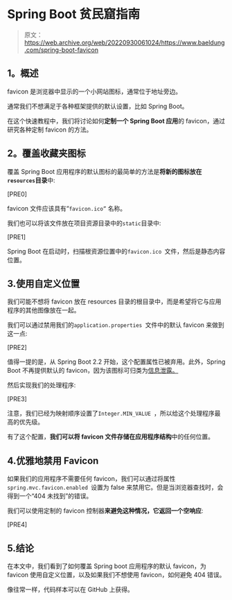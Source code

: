 # Spring Boot 贫民窟指南

> 原文：<https://web.archive.org/web/20220930061024/https://www.baeldung.com/spring-boot-favicon>

## **1。概述**

favicon 是浏览器中显示的一个小网站图标，通常位于地址旁边。

通常我们不想满足于各种框架提供的默认设置，比如 Spring Boot。

在这个快速教程中，我们将讨论如何**定制一个 Spring Boot 应用**的 favicon，通过研究各种定制 favicon 的方法。

## **2。覆盖收藏夹图标**

覆盖 Spring Boot 应用程序的默认图标的最简单的方法是**将新的图标放在`resources`目录**中:

[PRE0]

favicon 文件应该具有“`favicon.ico”` 名称。

我们也可以将该文件放在项目资源目录中的`static`目录中:

[PRE1]

Spring Boot 在启动时，扫描根资源位置中的`favicon.ico `文件，然后是静态内容位置。

## 3.使用自定义位置

我们可能不想将 favicon 放在 resources 目录的根目录中，而是希望将它与应用程序的其他图像放在一起。

我们可以通过禁用我们的`application.properties `文件中的默认 favicon 来做到这一点:

[PRE2]

值得一提的是，从 Spring Boot 2.2 开始，这个配置属性已被弃用。此外，Spring Boot 不再提供默认的 favicon，因为该图标可归类为[信息泄露。](https://web.archive.org/web/20220628094402/https://github.com/spring-projects/spring-boot/issues/17925)

然后实现我们的处理程序:

[PRE3]

注意，我们已经为映射顺序设置了`Integer.MIN_VALUE `，所以给这个处理程序最高的优先级。

有了这个配置，**我们可以将 favicon 文件存储在应用程序结构**中的任何位置。

## 4.优雅地禁用 Favicon

如果我们的应用程序不需要任何 favicon，我们可以通过将属性`spring.mvc.favicon.enabled `设置为 false 来禁用它。但是当浏览器查找时，会得到一个“404 未找到”的错误。

我们可以使用定制的 favicon 控制器**来避免这种情况，它返回一个空响应**:

[PRE4]

## 5.结论

在本文中，我们看到了如何覆盖 Spring boot 应用程序的默认 favicon，为 favicon 使用自定义位置，以及如果我们不想使用 favicon，如何避免 404 错误。

像往常一样，代码样本可以在 GitHub 上获得。